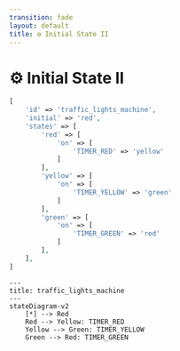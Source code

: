 ```yaml
---
transition: fade
layout: default
title: ⚙ Initial State II
---
```


<div class="grid grid-cols-3 gap-4">

<div class="col-span-2">

# ⚙ Initial State II

```php {3-3} {maxHeight:'400px'}
[
    'id' => 'traffic_lights_machine',
    'initial' => 'red',
    'states' => [
        'red' => [
            'on' => [
                'TIMER_RED' => 'yellow'
            ]
        ],
        'yellow' => [
            'on' => [
                'TIMER_YELLOW' => 'green'
            ]
        ],
        'green' => [
            'on' => [
                'TIMER_GREEN' => 'red'
            ]
        ],
    ],
]
```
</div>

<div class="text-center">

```mermaid {theme: 'neutral', scale: 0.75}
---
title: traffic_lights_machine
---
stateDiagram-v2
    [*] --> Red
    Red --> Yellow: TIMER_RED
    Yellow --> Green: TIMER_YELLOW
    Green --> Red: TIMER_GREEN
```

</div>
</div>

<!--
onu da config'imize bir 'initial' key'i ekleyerek taniliyoruz

bu makine ilk calistirildiginda 'red' state ile baslar diye configure etmis olduk.
-->

